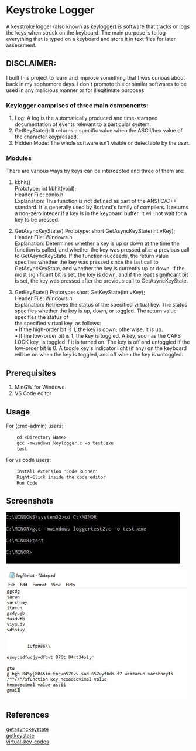 # Keystroke Logger
A keystroke logger (also known as keylogger) is software that tracks or logs the keys when struck on the keyboard. The main purpose is to log everything that is typed on a keyboard and store it in text files for later assessment. 

## DISCLAIMER:
I built this project to learn and improve something that I was curious about back in my sophomore days. I don't promote this or similar softwares to be used in any malicious manner or for illegitimate purposes. 

### Keylogger comprises of three main components:
1. Log: A log is the automatically produced and time-stamped documentation of events relevant to a particular system. 
2. GetKeyState(): It returns a specific value when the ASCII/hex value of the character keypressed.
3. Hidden Mode: The whole software isn’t visible or detectable by the user.

### Modules 
There are various ways by keys can be intercepted and three of them are:
1. kbhit()<br />
Prototype: int kbhit(void);<br />
Header File: conio.h<br />
Explanation: This function is not defined as part of the ANSI C/C++ standard. It is  generally used by Borland's family of compilers. It returns a non-zero integer if a key is in the keyboard buffer. It will not wait for a key to be pressed.<br />

2. GetAsyncKeyState()
Prototype: short GetAsyncKeyState(int vKey);<br />
Header File: Windows.h<br />
Explanation: Determines whether a key is up or down at the time the function is called, and whether the key was pressed after a previous call to GetAsyncKeyState. If the function succeeds, the return value specifies whether the key was pressed since the last call to GetAsyncKeyState, and whether the key is currently up or down. If the most significant bit is set, the key is down, and if the least significant bit is set, the key was pressed after the previous call to GetAsyncKeyState.<br />

3. GetKeyState()
Prototype: short GetKeyState(int vKey);<br />
Header File: Windows.h<br />
Explanation: Retrieves the status of the specified virtual key. The status specifies 
whether the key is up, down, or toggled. The return value specifies the status of  
the specified virtual key, as follows:<br />
•	If the high-order bit is 1, the key is down; otherwise, it is up.<br />
•	If the low-order bit is 1, the key is toggled. A key, such as the CAPS LOCK key, is toggled if it is turned on. The key is off and untoggled if the low-order bit is 0. A toggle key's indicator light (if any) on the keyboard will be on when the key is toggled, and off when the key is untoggled.


## Prerequisites
1. MinGW for Windows<br />
2. VS Code editor 

## Usage
For (cmd-admin) users:
``` 
    cd <Directory Name>
    gcc -mwindows keylogger.c -o test.exe
    test
```
For vs code users:
``` 
    install extension 'Code Runner'
    Right-Click inside the code editor
    Run Code
```

## Screenshots
![output1](/Output/output1.jpg)

![output2](/Output/output2.jpg)
    
## References
[getasynckeystate](https://docs.microsoft.com/en-us/windows/win32/api/winuser/nf-winuser-getasynckeystate)<br />
[getkeystate](https://docs.microsoft.com/en-us/windows/win32/api/winuser/nf-winuser-getkeystate)<br />
[virtual-key-codes](https://docs.microsoft.com/en-us/windows/desktop/inputdev/virtual-key-codes)<br />
